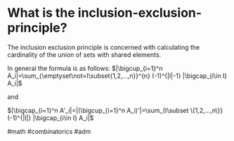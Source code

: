 # What is the inclusion-exclusion-principle? 
The inclusion exclusion principle is concerned with calculating the cardinality of the union of sets with shared elements.

In general the formula is as follows:
$|\bigcup_{i=1}^n A_i|=\sum_{\emptyset\not=I\subset{1,2,...,n}}^{n} (-1)^{|I|-1} |\bigcap_{i\in I} A_i|$

and 

$|\bigcap_{i=1}^n A'_i|=|(\bigcup_{i=1}^n A_i)'|=\sum_{I\subset \{1,2,...,n\}} (-1)^{|I|} |\bigcap_{i\in I} A_i|$

#math #combinatorics #adm